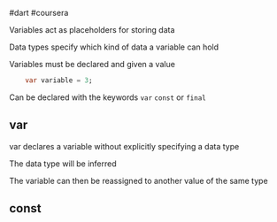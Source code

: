 #dart #coursera 

Variables act as placeholders for storing data

Data types specify which kind of data a variable can hold

Variables must be declared and given a value

```dart
	var variable = 3;
```
Can be declared with the keywords `var` `const` or `final`

## var

var declares a variable without explicitly specifying a data type

The data type will be inferred 

The variable can then be reassigned to another value of the same type

## const








 